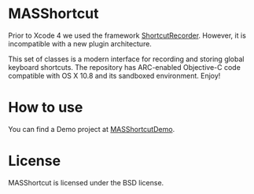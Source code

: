 # MASShortcut

Prior to Xcode 4 we used the framework [ShortcutRecorder](http://wafflesoftware.net/shortcut/). However, it is incompatible with a new plugin architecture.

This set of classes is a modern interface for recording and storing global keyboard shortcuts. The repository has ARC-enabled Objective-C code compatible with OS X 10.8 and its sandboxed environment. Enjoy!

# How to use

You can find a Demo project at [MASShortcutDemo](https://github.com/shpakovski/MASShortcutDemo).

# License

MASShortcut is licensed under the BSD license.